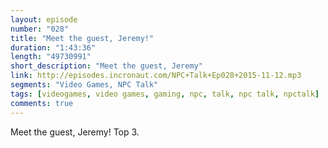 ```yaml
---
layout: episode
number: "028"
title: "Meet the guest, Jeremy!"
duration: "1:43:36"
length: "49730991"
short_description: "Meet the guest, Jeremy"
link: http://episodes.incronaut.com/NPC+Talk+Ep028+2015-11-12.mp3
segments: "Video Games, NPC Talk"
tags: [videogames, video games, gaming, npc, talk, npc talk, npctalk]
comments: true
---
```


Meet the guest, Jeremy! Top 3.

